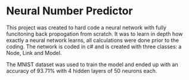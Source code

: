 # Neural Number Predictor

This project was created to hard code a neural network with fully funcitoning back propogation from scratch. It was to learn in depth how exactly a neural network learns, all calculations were done prior to the coding. The network is coded in c# and is created with three classes: a Node, Link and Model.

The MNIST dataset was used to train the model and ended up with an accuracy of 93.71% with 4 hidden layers of 50 neurons each.
